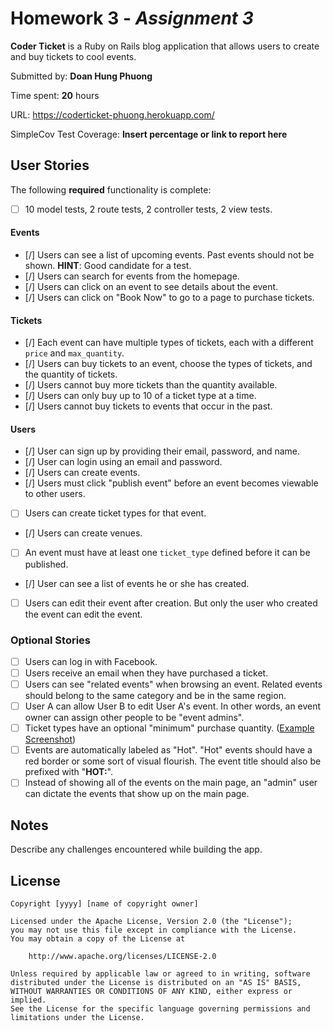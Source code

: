 # Homework 3 - *Assignment 3*

**Coder Ticket** is a Ruby on Rails blog application that allows users to create and buy tickets to cool events. 

Submitted by: **Doan Hung Phuong**

Time spent: **20** hours

URL: https://coderticket-phuong.herokuapp.com/

SimpleCov Test Coverage: **Insert percentage or link to report here**

## User Stories

The following **required** functionality is complete:

* [ ] 10 model tests, 2 route tests, 2 controller tests, 2 view tests.

#### Events

* [/] Users can see a list of upcoming events. Past events should not be shown. **HINT**: Good candidate for a test.
* [/] Users can search for events from the homepage.
* [/] Users can click on an event to see details about the event. 
* [/] Users can click on "Book Now" to go to a page to purchase tickets.

#### Tickets

* [/] Each event can have multiple types of tickets, each with a different `price` and `max_quantity`. 
* [/] Users can buy tickets to an event, choose the types of tickets, and the quantity of tickets.
* [/] Users cannot buy more tickets than the quantity available.
* [/] Users can only buy up to 10 of a ticket type at a time.
* [/] Users cannot buy tickets to events that occur in the past. 

#### Users

* [/] User can sign up by providing their email, password, and name. 
* [/] User can login using an email and password. 
* [/] Users can create events. 
* [/] Users must click "publish event" before an event becomes viewable to other users. 
* [ ] Users can create ticket types for that event. 
* [/] Users can create venues.
* [ ] An event must have at least one `ticket_type` defined before it can be published. 
* [/] User can see a list of events he or she has created.
* [ ] Users can edit their event after creation. But only the user who created the event can edit the event. 

### Optional Stories

* [ ] Users can log in with Facebook.
* [ ] Users receive an email when they have purchased a ticket.
* [ ] Users can see "related events" when browsing an event. Related events should belong to the same category and be in the same region.
* [ ] User A can allow User B to edit User A's event. In other words, an event owner can assign other people to be "event admins". 
* [ ] Ticket types have an optional "minimum" purchase quantity. ([Example Screenshot](http://i.imgur.com/DOYtAR0.png))
* [ ] Events are automatically labeled as "Hot". "Hot" events should have a red border or some sort of visual flourish. The event title should also be prefixed with "**HOT:**".
* [ ] Instead of showing all of the events on the main page, an "admin" user can dictate the events that show up on the main page.

## Notes

Describe any challenges encountered while building the app.

## License

    Copyright [yyyy] [name of copyright owner]

    Licensed under the Apache License, Version 2.0 (the "License");
    you may not use this file except in compliance with the License.
    You may obtain a copy of the License at

        http://www.apache.org/licenses/LICENSE-2.0

    Unless required by applicable law or agreed to in writing, software
    distributed under the License is distributed on an "AS IS" BASIS,
    WITHOUT WARRANTIES OR CONDITIONS OF ANY KIND, either express or implied.
    See the License for the specific language governing permissions and
    limitations under the License.
